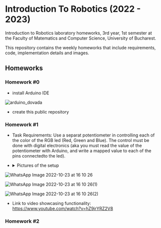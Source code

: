 # Introduction To Robotics (2022 - 2023)

Introduction to Robotics laboratory homeworks, 3rd year, 1st semester at the Faculty of Matematics and Computer Science, University of Bucharest. 

This repository contains the weekly homeworks that include requirements, code, implementation details and images.

## Homeworks ##
### Homework #0 ###
- install Arduino IDE 

![arduino_dovada](https://user-images.githubusercontent.com/86727047/196508227-7b9e3b06-2112-4c6b-9854-d9cc0251f7e2.png)

- create this public repository 

### Homework #1 ###

- Task Requirements: Use a separat potentiometer in controlling each of the color of the RGB led (Red, Green and Blue).  The control must be done with digital electronics (aka you must read the value of the potentiometer with Arduino, and write a mapped value to each of the pins connectedto the led).

 - <details><summary>Pictures of the setup</summary>

![WhatsApp Image 2022-10-23 at 16 10 26](https://user-images.githubusercontent.com/86727047/197394418-cf18ab85-059f-4382-b20b-33862efd86c1.jpeg)

![WhatsApp Image 2022-10-23 at 16 10 26(1)](https://user-images.githubusercontent.com/86727047/197394420-4530214e-3be1-496f-8828-5c7365cf365f.jpeg)

![WhatsApp Image 2022-10-23 at 16 10 26(2)](https://user-images.githubusercontent.com/86727047/197394422-fb8d6c88-c8db-495f-85a5-aa05c544ec3d.jpeg)
  
</details>

- Link to video showcasing functionality: https://www.youtube.com/watch?v=hZ9irYRZ2V8

### Homework #2 ###

